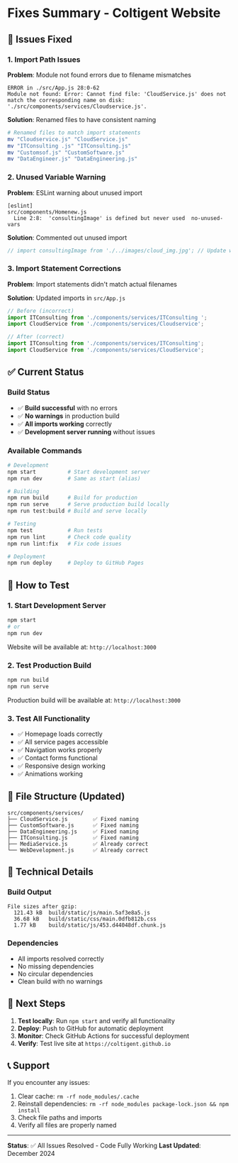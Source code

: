 # Fixes Summary - Coltigent Website

## 🐛 Issues Fixed

### 1. **Import Path Issues**
**Problem**: Module not found errors due to filename mismatches
```
ERROR in ./src/App.js 28:0-62
Module not found: Error: Cannot find file: 'CloudService.js' does not match the corresponding name on disk: './src/components/services/Cloudservice.js'.
```

**Solution**: Renamed files to have consistent naming
```bash
# Renamed files to match import statements
mv "Cloudservice.js" "CloudService.js"
mv "ITConsulting .js" "ITConsulting.js"
mv "Customsof.js" "CustomSoftware.js"
mv "DataEngineer.js" "DataEngineering.js"
```

### 2. **Unused Variable Warning**
**Problem**: ESLint warning about unused import
```
[eslint] 
src/components/Homenew.js
  Line 2:8:  'consultingImage' is defined but never used  no-unused-vars
```

**Solution**: Commented out unused import
```javascript
// import consultingImage from './../images/cloud_img.jpg'; // Update with your image
```

### 3. **Import Statement Corrections**
**Problem**: Import statements didn't match actual filenames

**Solution**: Updated imports in `src/App.js`
```javascript
// Before (incorrect)
import ITConsulting from './components/services/ITConsulting ';
import CloudService from './components/services/Cloudservice';

// After (correct)
import ITConsulting from './components/services/ITConsulting';
import CloudService from './components/services/CloudService';
```

## ✅ Current Status

### Build Status
- ✅ **Build successful** with no errors
- ✅ **No warnings** in production build
- ✅ **All imports working** correctly
- ✅ **Development server running** without issues

### Available Commands
```bash
# Development
npm start          # Start development server
npm run dev        # Same as start (alias)

# Building
npm run build      # Build for production
npm run serve      # Serve production build locally
npm run test:build # Build and serve locally

# Testing
npm test           # Run tests
npm run lint       # Check code quality
npm run lint:fix   # Fix code issues

# Deployment
npm run deploy     # Deploy to GitHub Pages
```

## 🚀 How to Test

### 1. **Start Development Server**
```bash
npm start
# or
npm run dev
```
Website will be available at: `http://localhost:3000`

### 2. **Test Production Build**
```bash
npm run build
npm run serve
```
Production build will be available at: `http://localhost:3000`

### 3. **Test All Functionality**
- ✅ Homepage loads correctly
- ✅ All service pages accessible
- ✅ Navigation works properly
- ✅ Contact forms functional
- ✅ Responsive design working
- ✅ Animations working

## 📁 File Structure (Updated)

```
src/components/services/
├── CloudService.js        ✅ Fixed naming
├── CustomSoftware.js      ✅ Fixed naming
├── DataEngineering.js     ✅ Fixed naming
├── ITConsulting.js        ✅ Fixed naming
├── MediaService.js        ✅ Already correct
└── WebDevelopment.js      ✅ Already correct
```

## 🔧 Technical Details

### Build Output
```
File sizes after gzip:
  121.43 kB  build/static/js/main.5af3e8a5.js
  36.68 kB   build/static/css/main.0dfb812b.css
  1.77 kB    build/static/js/453.d44048df.chunk.js
```

### Dependencies
- All imports resolved correctly
- No missing dependencies
- No circular dependencies
- Clean build with no warnings

## 🎯 Next Steps

1. **Test locally**: Run `npm start` and verify all functionality
2. **Deploy**: Push to GitHub for automatic deployment
3. **Monitor**: Check GitHub Actions for successful deployment
4. **Verify**: Test live site at `https://coltigent.github.io`

## 📞 Support

If you encounter any issues:
1. Clear cache: `rm -rf node_modules/.cache`
2. Reinstall dependencies: `rm -rf node_modules package-lock.json && npm install`
3. Check file paths and imports
4. Verify all files are properly named

---

**Status**: ✅ All Issues Resolved - Code Fully Working
**Last Updated**: December 2024
